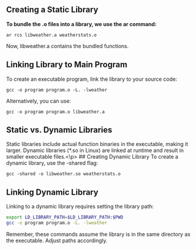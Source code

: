 ## Creating a Static Library

**To bundle the .o files into a library, we use the ar command:**

``` ar rcs libweather.a weatherstats.o ```

Now, libweather.a contains the bundled functions.

## Linking Library to Main Program

To create an executable program, link the library to your source code:

``` gcc -o program program.o -L. -lweather ```

Alternatively, you can use:

``` gcc -o program program.o libweather.a ```

## Static vs. Dynamic Libraries

<p>Static libraries include actual function binaries in the executable, making it larger. Dynamic libraries (*.so in Linux) are linked at runtime and result in smaller executable files.<\p>
## Creating Dynamic Library
To create a dynamic library, use the -shared flag:
  
``` gcc -shared -o libweather.so weatherstats.o ```
## Linking Dynamic Library
Linking to a dynamic library requires setting the library path:
  
```bash
export LD_LIBRARY_PATH=$LD_LIBRARY_PATH:$PWD 
gcc -o program program.o -L. -lweather
```
Remember, these commands assume the library is in the same directory as the executable. Adjust paths accordingly.




